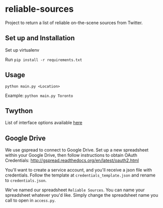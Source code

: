 # reliable-sources
Project to return a list of reliable on-the-scene sources from Twitter.

## Set up and Installation ##
Set up virtualenv

Run `pip install -r requirements.txt`

## Usage ##
`python main.py <Location>`

Example: `python main.py Toronto`

## Twython ##
List of interface options available [here](
https://twython.readthedocs.org/en/latest/api.html)

## Google Drive ##

We use gspread to connect to Google Drive. Set up a new spreadsheet within your Google Drive, then follow instructions to obtain OAuth Credentials: http://gspread.readthedocs.org/en/latest/oauth2.html

You'll want to create a service account, and you'll receive a json file with credentials. Follow the template at `credentials_template.json` and rename to `credentials.json`.

We've named our spreadsheet `Reliable Sources`. You can name your spreadsheet whatever you'd like. Simply change the spreadsheet name you call to open in `access.py`.
